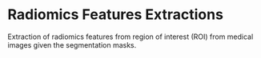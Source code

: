 # Radiomics Features Extractions
Extraction of radiomics features from region of interest (ROI) from medical
images given the segmentation masks.
